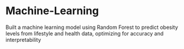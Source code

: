 # Machine-Learning
Built a machine learning model using Random Forest to predict obesity levels from lifestyle and health data, optimizing for accuracy and interpretability
